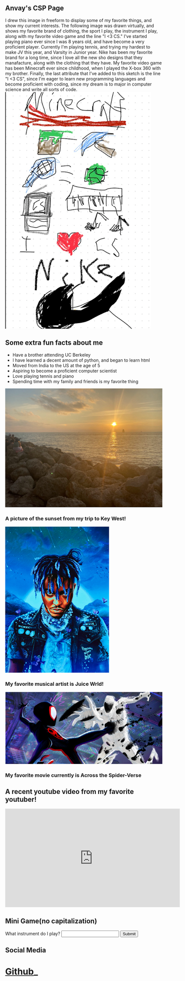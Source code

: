 
## Anvay's CSP Page

I drew this image in freeform to display some of my favorite things, and show my current interests. The following image was drawn virtually, and shows my favorite brand of clothing, the sport I play, the instrument I play, along with my favorite video game and the line "I <3 CS." I've started playing piano ever since I was 8 years old, and have become a very proficient player. Currently I'm playing tennis, and trying my hardest to make JV this year, and Varsity in Junior year. Nike has been my favorite brand for a long time, since I love all the new sho designs that they manafacture, along with the clothing that they have. My favorite video game has been Minecraft ever since childhood, when I played the X-box 360 with my brother. Finally, the last attribute that I've added to this sketch is the line "I <3 CS", since I'm eager to learn new programming languages and become proficient with coding, since my dream is to major in computer science and write all sorts of code.
![](images/freeformpic.png)


## Some extra fun facts about me

- Have a brother attending UC Berkeley
- I have learned a decent amount of python, and began to learn html
- Moved from India to the US at the age of 5
- Aspiring to become a proficient computer scientist
- Love playing tennis and piano
- Spending time with my family and friends is my favorite thing

![](images/KeyWest.png)

### A picture of the sunset from my trip to Key West!

![](images/Juicewrld.png)
### My favorite musical artist is Juice Wrld!

![](images/spiderverse.png)
### My favorite movie currently is Across the Spider-Verse

## A recent youtube video from my favorite youtuber!

<iframe width="560" height="315" src="https://www.youtube.com/embed/meqTnHzXZus?si=08IAUsX7yfnf_v5h" title="YouTube video player" frameborder="0" allow="accelerometer; autoplay; clipboard-write; encrypted-media; gyroscope; picture-in-picture; web-share" allowfullscreen></iframe>


## Mini Game(no capitalization)

<div>
<script>
    var question = 1
        function checkInput() {
            var userInput = document.getElementById("userInput").value;
            if (userInput == "piano" && question == 1) {
                document.getElementById("questionLabel").textContent = "What sport do I play"
                document.getElementById("userInput").value = ""
                question = question + 1
            }
            if (userInput == "tennis" && question == 2) {
                document.getElementById("questionLabel").textContent = "What do I want to major in?"
                document.getElementById("userInput").value = ""
                question = question + 1
                }
             if (userInput == "computer science" && question == 3) {
                alert("Success")
                }
        }
    </script>
    <label id = "questionLabel" for="userInput">What instrument do I play?</label>
    <input type="text" id="userInput">
    <button onclick="checkInput()">Submit</button>
</div> 


## Social Media

[Github](https://github.com/AnvayYadav)_
=